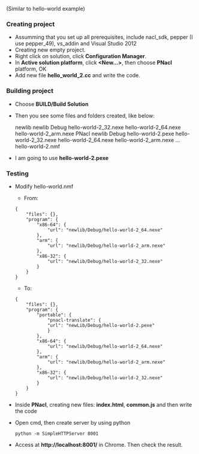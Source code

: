 (Similar to hello-world example)

### Creating project

  * Assumming that you set up all prerequisites, include nacl_sdk, pepper (I use pepper_49), vs_addin and Visual Studio 2012
  * Creating new empty project.
  * Right click on solution, click **Configuration Manager**.
  * In **Active solution platform**, click **<New...>**, then choose **PNacl** platform, OK
  * Add new file **hello_world_2.cc** and write the code.
  
### Building project

  * Choose **BUILD/Build Solution**
  * Then you see some files and folders created, like below:
  
    newlib
	  newlib
	    Debug
		  hello-world-2_32.nexe
		  hello-world-2_64.nexe
		  hello-world-2_arm.nexe
    PNacl
	  newlib
	    Debug
		  hello-world-2.pexe
		  hello-world-2_32.nexe
		  hello-world-2_64.nexe
		  hello-world-2_arm.nexe
		  ...
	  hello-world-2.nmf
	  
  * I am going to use **hello-world-2.pexe**
  
### Testing
  
  * Modify hello-world.nmf
    * From:
    
	```
	{
		"files": {},
		"program": {
			"x86-64": {
				"url": "newlib/Debug/hello-world-2_64.nexe"
			},
			"arm": {
				"url": "newlib/Debug/hello-world-2_arm.nexe"
			},
			"x86-32": {
				"url": "newlib/Debug/hello-world-2_32.nexe"
			}
		}
	}

    ```
	
	* To:
	
	```
	{
		"files": {},
		"program": {
			"portable": {
				"pnacl-translate": {
				"url": "newLib/Debug/hello-world-2.pexe"
				}
			},
			"x86-64": {
				"url": "newlib/Debug/hello-world-2_64.nexe"
			},
			"arm": {
				"url": "newlib/Debug/hello-world-2_arm.nexe"
			},
			"x86-32": {
				"url": "newlib/Debug/hello-world-2_32.nexe"
			}
		}
	}
	```
	
  * Inside **PNacl**, creating new files: **index.html**, **common.js** and then write the code
  * Open cmd, then create server by using python
  
    ```
	python -m SimpleHTTPServer 8001	
	```
	
  * Access at **http://localhost:8001/** in Chrome. Then check the result.
